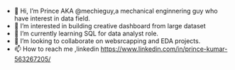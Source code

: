 - 👋 Hi, I’m Prince AKA @mechieguy,a mechanical enginnering guy who have interest in data field. 
- 👀 I’m interested in building creative dashboard from large dataset
- 🌱 I’m currently learning SQL for data analyst role.
- 💞️ I’m looking to collaborate on websrcapping and EDA projects.
- 📫 How to reach me ,linkedin https://www.linkedin.com/in/prince-kumar-563267205/

<!---
mechieguy/mechieguy is a ✨ special ✨ repository because its `README.md` (this file) appears on your GitHub profile.
You can click the Preview link to take a look at your changes.
--->
